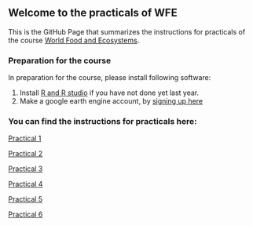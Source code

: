 
## Welcome to the practicals of WFE

This is the GitHub Page that summarizes the instructions for practicals of the course  [World Food and Ecosystems](https://canvas.uva.nl/courses/46220).


### Preparation for the course

In preparation for the course, please install following software: 
1. Install [R and R studio](http://cran.rstudio.com/) if you have not done yet last year.
2. Make a google earth engine account, by [signing up here](https://signup.earthengine.google.com/#!/) 

### You can find the instructions for practicals here: 
[Practical 1](/practical1/intro.html)

[Practical 2](https://cagecode.github.io/WFE-practicals/practical2/intro.html)

[Practical 3](https://cagecode.github.io/WFE-practicals/practical3/intro.html)

[Practical 4](https://cagecode.github.io/WFE-practicals/practical4/intro.html)

[Practical 5](https://cagecode.github.io/WFE-practicals/practical5/intro.html)

[Practical 6](https://cagecode.github.io/WFE-practicals/practical6/intro.html)
